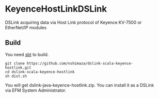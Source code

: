 # KeyenceHostLinkDSLink
DSLink acquiring data via Host Link protocol of Keyence KV-7500 or EtherNet/IP modules

## Build
You need [sbt](https://www.scala-sbt.org/) to build.

```shell-session
git clone https://github.com/nshimaza/dslink-scala-keyence-hostlink.git
cd dslink-scala-keyence-hostlink
sh dist.sh
```

You will get dslink-java-keyence-hostlink.zip.  You can install it as a DSLink via EFM System Administrator.

